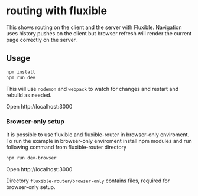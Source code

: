 # routing with fluxible

This shows routing on the client and the server with
Fluxible. Navigation uses history pushes on the
client but browser refresh will render the current page correctly on
the server.

## Usage

```bash
npm install
npm run dev
```

This will use `nodemon` and `webpack` to watch for changes and restart
and rebuild as needed.

Open http://localhost:3000

### Browser-only setup

It is possible to use fluxible and fluxible-router in browser-only
enviroment. To run the example in browser-only enviroment install npm
modules and run following command from fluxible-router directory

```bash
npm run dev-browser
```

Open http://localhost:3000

Directory `fluxible-router/browser-only` contains files, required for
browser-only setup.
